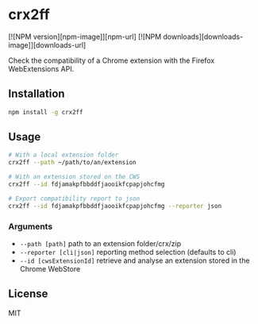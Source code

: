 # crx2ff

[![NPM version][npm-image]][npm-url]
[![NPM downloads][downloads-image]][downloads-url]

Check the compatibility of a Chrome extension with the Firefox WebExtensions API.

## Installation

```sh
npm install -g crx2ff
```

## Usage

```sh
# With a local extension folder
crx2ff --path ~/path/to/an/extension

# With an extension stored on the CWS
crx2ff --id fdjamakpfbbddfjaooikfcpapjohcfmg

# Export compatibility report to json
crx2ff --id fdjamakpfbbddfjaooikfcpapjohcfmg --reporter json
```

### Arguments

* `--path [path]` path to an extension folder/crx/zip
* `--reporter [cli|json]` reporting method selection (defaults to cli)
* `--id [cwsExtensionId]` retrieve and analyse an extension stored in the Chrome WebStore

## License

MIT